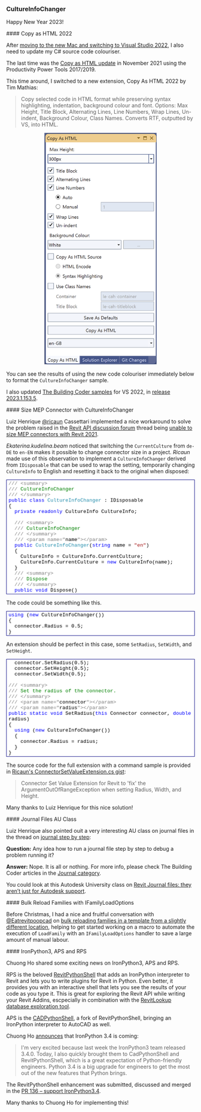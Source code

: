 <head>
<meta http-equiv="Content-Type" content="text/html; charset=utf-8">
<link rel="stylesheet" type="text/css" href="bc.css">
<script src="https://cdn.rawgit.com/google/code-prettify/master/loader/run_prettify.js" type="text/javascript"></script>
</head>

<!---

- ricaun CultureInfoChanger with IDisposable 
  Unable to size MEP connectors with Revit 2021
  https://forums.autodesk.com/t5/revit-api-forum/unable-to-size-mep-connectors-with-revit-2021/m-p/9609260
  https://autodesk.slack.com/archives/C0SR6NAP8/p1671830340476069

- Bulk reloading families in a template from a slightly different location
  https://forums.autodesk.com/t5/revit-api-forum/bulk-reloading-families-in-a-template-from-a-slightly-different/td-p/11623721

- RPS + APS
  https://www.linkedin.com/posts/chuongmep_bim-python-ironpython3-activity-7009453448463077377-cQtY?utm_source=share&utm_medium=member_desktop
  Chuong Ho
  Ironpython 3.4 coming
  I'm very excited because last week the Ironpython3 team released 3.4.0. And today I also quickly brought them to CadPythonShell and RevitPythonShell, which is a great expectation of Python-friendly engineers, and Python 3.4 is a big upgrade for engineers to get the most out of these features. new feature that python brings.
  CadPythonShell : https://lnkd.in/gj6Bxqiq
  RevitPythonShell: https://lnkd.in/g5-r5PWU

- ChatGPT in academia:
  https://academia.stackexchange.com/questions/191643/how-should-a-faculty-deal-with-the-problem-of-artificial-intelligence-ai-gener?utm_source=Iterable

- Mohamed Elimam, SIAC Construction, using ChatGOT with Revit API
  https://www.linkedin.com/posts/mohamed-elimam_programming-chatgbt-ai-activity-7010260045649063936-dQds?utm_source=share&utm_medium=member_desktop

- journal files au class
  Journal - step by step
  https://forums.autodesk.com/t5/revit-api-forum/journal-step-by-step/m-p/11625744
  [Q] is any idea to run journal file step by step to debug where is e problem to run all journal file? 
  [A] Nope. It is all or nothing. For more info, please check The Building Coder articles: https://thebuildingcoder.typepad.com/blog/journal/
  There is this Autodesk University class about Journal Files.
  Revit Journal Files: They Aren’t Just for Autodesk Support:
  https://www.autodesk.com/autodesk-university/class/Revit-Journal-Files-They-Arent-Just-Autodesk-Support-2018#video

twitter:


&ndash; 
...

linkedin:



#bim #DynamoBim #ForgeDevCon #Revit #API #IFC #SDK #AI #VisualStudio #Autodesk #AEC #adsk

the [Revit API discussion forum](http://forums.autodesk.com/t5/revit-api-forum/bd-p/160) thread

<center>
<img src="img/" alt="" title="" width="600" height=""/>
<p style="font-size: 80%; font-style:italic"></p>
</center>

<pre class="code">
</pre>

-->

### CultureInfoChanger

Happy New Year 2023!


####<a name="2"></a> Copy as HTML 2022

After [moving to the new Mac and switching to Visual Studio 2022](https://thebuildingcoder.typepad.com/blog/2022/12/exploring-arm-chatgpt-nairobi-and-the-tsp.html#11),
I also need to update my C# source code colouriser.

The last time was the
[Copy as HTML update](https://thebuildingcoder.typepad.com/blog/2021/11/revit-20221-sdk-revitlookup-build-and-install.html#7) in November 2021 using the Productivity Power Tools 2017/2019.

This time around, I switched to a new extension, Copy As HTML 2022 by Tim Mathias:

> Copy selected code in HTML format while preserving syntax highlighting, indentation, background colour and font.
Options: Max Height, Title Block, Alternating Lines, Line Numbers, Wrap Lines, Un-indent, Background Colour, Class Names.
Converts RTF, outputted by VS, into HTML.

<center>
<img src="img/copyashtml2022.png" alt="Copy As HTML 2022" title="Copy As HTML 2022" width="300"/>  <!-- 586 × 1206 pixels -->
</center>

You can see the results of using the new code colouriser immediately below to format the `CultureInfoChanger` sample.

I also updated [The Building Coder samples](https://github.com/jeremytammik/the_building_coder_samples) for VS 2022, in
[release 2023.1.153.5](https://github.com/jeremytammik/the_building_coder_samples/releases/tag/2023.1.153.5).

####<a name="3"></a> Size MEP Connector with CultureInfoChanger

Luiz Henrique [@ricaun](https://github.com/ricaun) Cassettari implemented a nice workaround to solve the problem raised in
the [Revit API discussion forum](http://forums.autodesk.com/t5/revit-api-forum/bd-p/160) thread
being [unable to size MEP connectors with Revit 2021](https://forums.autodesk.com/t5/revit-api-forum/unable-to-size-mep-connectors-with-revit-2021/m-p/9609260).

<i>Ekaterina.kudelina.beam</i> noticed that switching the `CurrentCulture` from `de-DE` to `en-EN` makes it possible to change connector size in a project. <i>Ricaun</i> made use of this observation to implement a `CultureInfoChanger` derived from `IDisposable` that can be used to wrap the setting, temporarily changing `CultureInfo` to English and resetting it back to the original when disposed:

<!--

/// <summary>
/// CultureInfoChanger
/// </summary>
public class CultureInfoChanger : IDisposable
{
    private readonly CultureInfo CultureInfo;

    /// <summary>
    /// CultureInfoChanger
    /// </summary>
    /// <param name="name"></param>
    public CultureInfoChanger(string name = "en")
    {
        CultureInfo = CultureInfo.CurrentCulture;
        CultureInfo.CurrentCulture = new CultureInfo(name);
    }
    /// <summary>
    /// Dispose
    /// </summary>
    public void Dispose()
    {
        CultureInfo.CurrentCulture = CultureInfo;
    }
}

-->

<div style="border: #000080 1px solid; color: #000; font-family: 'Cascadia Mono', Consolas, 'Courier New', Courier, Monospace; font-size: 10pt">
<div style="background-color: #ffffff; color: #000000; max-height: 300px; overflow: auto; padding: 2px 5px;"><span style="color:#808080">///</span><span style="color:#008000"> </span><span style="color:#808080">&lt;summary&gt;</span><br>
<span style="color:#808080">///</span><span style="color:#008000"> CultureInfoChanger</span><br>
<span style="color:#808080">///</span><span style="color:#008000"> </span><span style="color:#808080">&lt;/summary&gt;</span><br>
<span style="color:#0000ff">public</span> <span style="color:#0000ff">class</span> <span style="color:#2b91af">CultureInfoChanger</span> : IDisposable<br>
{<br>
&#160; <span style="color:#0000ff">private</span> <span style="color:#0000ff">readonly</span> CultureInfo CultureInfo;<br>
<br>
&#160; <span style="color:#808080">///</span><span style="color:#008000"> </span><span style="color:#808080">&lt;summary&gt;</span><br>
&#160; <span style="color:#808080">///</span><span style="color:#008000"> CultureInfoChanger</span><br>
&#160; <span style="color:#808080">///</span><span style="color:#008000"> </span><span style="color:#808080">&lt;/summary&gt;</span><br>
&#160; <span style="color:#808080">///</span><span style="color:#008000"> </span><span style="color:#808080">&lt;param</span> <span style="color:#808080">name=&quot;</span>name<span style="color:#808080">&quot;&gt;&lt;/param&gt;</span><br>
&#160; <span style="color:#0000ff">public</span> <span style="color:#2b91af">CultureInfoChanger</span>(<span style="color:#0000ff">string</span> name = <span style="color:#a31515">&quot;en&quot;</span>)<br>
&#160; {<br>
&#160;&#160;&#160; CultureInfo = CultureInfo.CurrentCulture;<br>
&#160;&#160;&#160; CultureInfo.CurrentCulture = <span style="color:#0000ff">new</span> CultureInfo(name);<br>
&#160; }<br>
&#160; <span style="color:#808080">///</span><span style="color:#008000"> </span><span style="color:#808080">&lt;summary&gt;</span><br>
&#160; <span style="color:#808080">///</span><span style="color:#008000"> Dispose</span><br>
&#160; <span style="color:#808080">///</span><span style="color:#008000"> </span><span style="color:#808080">&lt;/summary&gt;</span><br>
&#160; <span style="color:#0000ff">public</span> <span style="color:#0000ff">void</span> Dispose()<br>
&#160; {<br>
&#160;&#160;&#160; CultureInfo.CurrentCulture = CultureInfo;<br>
&#160; }<br>
}</div>
</div>

The code could be something like this.

<!--

<pre class="code">
using (new CultureInfoChanger())
{
    connector.Radius = 0.5;
}
</pre>

-->

<div style="border: #000080 1px solid; color: #000; font-family: 'Cascadia Mono', Consolas, 'Courier New', Courier, Monospace; font-size: 10pt">
<div style="background-color: #ffffff; color: #000000; max-height: 300px; overflow: auto; padding: 2px 5px;"><span style="color:#0000ff">using</span> (<span style="color:#0000ff">new</span> CultureInfoChanger())<br>
{<br>
&#160; connector.Radius = 0.5;<br>
}</div>
</div>

An extension should be perfect in this case, some `SetRadius`, `SetWidth`, and `SetHeight`.

<!--

<pre class="code">
  connector.SetRadius(0.5);
  connector.SetHeight(0.5);
  connector.SetWidth(0.5);

/// <summary>
/// Set the radius of the connector. 
/// </summary>
/// <param name="connector"></param>
/// <param name="radius"></param>
public static void SetRadius(this Connector connector, double radius)
{
    using (new CultureInfoChanger())
    {
        connector.Radius = radius;
    }
}
</pre>

-->

<div style="border: #000080 1px solid; color: #000; font-family: 'Cascadia Mono', Consolas, 'Courier New', Courier, Monospace; font-size: 10pt">
<div style="background-color: #ffffff; color: #000000; max-height: 300px; overflow: auto; padding: 2px 5px;">
&#160; connector.SetRadius(0.5);<br>
&#160; connector.SetHeight(0.5);<br>
&#160; connector.SetWidth(0.5);<br>
<br>
<span style="color:#808080">///</span><span style="color:#008000"> </span><span style="color:#808080">&lt;summary&gt;</span><br>
<span style="color:#808080">///</span><span style="color:#008000"> Set the radius of the connector. </span><br>
<span style="color:#808080">///</span><span style="color:#008000"> </span><span style="color:#808080">&lt;/summary&gt;</span><br>
<span style="color:#808080">///</span><span style="color:#008000"> </span><span style="color:#808080">&lt;param</span> <span style="color:#808080">name=&quot;</span>connector<span style="color:#808080">&quot;&gt;&lt;/param&gt;</span><br>
<span style="color:#808080">///</span><span style="color:#008000"> </span><span style="color:#808080">&lt;param</span> <span style="color:#808080">name=&quot;</span>radius<span style="color:#808080">&quot;&gt;&lt;/param&gt;</span><br>
<span style="color:#0000ff">public</span> <span style="color:#0000ff">static</span> <span style="color:#0000ff">void</span> SetRadius(<span style="color:#0000ff">this</span> Connector connector, <span style="color:#0000ff">double</span> radius)<br>
{<br>
&#160; <span style="color:#0000ff">using</span> (<span style="color:#0000ff">new</span> CultureInfoChanger())<br>
&#160; {<br>
&#160;&#160;&#160; connector.Radius = radius;<br>
&#160; }<br>
}</div>
</div>

The source code for the full extension with a command sample is provided in
[Ricaun's ConnectorSetValueExtension.cs gist](https://gist.github.com/ricaun/693470e914295786fa62a2be6c67e662):

> Connector Set Value Extension for Revit to 'fix' the ArgumentOutOfRangeException when setting Radius, Width, and Height.

Many thanks to Luiz Henrique for this nice solution!


####<a name="4"></a> Journal Files AU Class

Luiz Henrique also pointed ouit a very interesting AU class on journal files in the thread
on [journal step by step](https://forums.autodesk.com/t5/revit-api-forum/journal-step-by-step/m-p/11625744):

**Question:** Any idea how to run a journal file step by step to debug a problem running it?

**Answer:** Nope. It is all or nothing.
For more info, please check The Building Coder articles in the [Journal category](https://thebuildingcoder.typepad.com/blog/journal).

You could look at this Autodesk University class 
on [Revit Journal files: they aren’t just for Autodesk support](https://www.autodesk.com/autodesk-university/class/Revit-Journal-Files-They-Arent-Just-Autodesk-Support-2018#video).

####<a name="5"></a> Bulk Reload Families with IFamilyLoadOptions

Before Christmas, I had a nice and fruitful conversation
with [@Eatrevitpoopcad](https://forums.autodesk.com/t5/user/viewprofilepage/user-id/10364294)
on [bulk reloading families in a template from a slightly different location](https://forums.autodesk.com/t5/revit-api-forum/bulk-reloading-families-in-a-template-from-a-slightly-different/td-p/11623721),
helping to get started working on a macro to automate the execution of `LoadFamily` with an `IFamilyLoadOptions` handler to save a large amount of manual labour.

####<a name="6"></a> IronPython3, APS and RPS

Chuong Ho shared some exciting news on IronPython3, APS and RPS.

RPS is the beloved [RevitPythonShell](ttps://github.com/architecture-building-systems/revitpythonshell) that
adds an IronPython interpreter to Revit and lets you to write plugins for Revit in Python.
Even better, it provides you with an interactive shell that lets you see the results of your code as you type it.
This is great for exploring the Revit API while writing your Revit Addins, escpecially in combination with
the [RevitLookup database exploration tool](https://github.com/jeremytammik/RevitLookup).

APS is the [CADPythonShell](https://github.com/chuongmep/CadPythonShell), a fork of RevitPythonShell, bringing an IronPython interpreter to AutoCAD as well.

Chuong Ho [announces](https://www.linkedin.com/posts/chuongmep_bim-python-ironpython3-activity-7009453448463077377-cQtY?utm_source=share&utm_medium=member_desktop) that 
IronPython 3.4 is coming:

> I'm very excited because last week the IronPython3 team released 3.4.0.
Today, I also quickly brought them to CadPythonShell and RevitPythonShell, which is a great expectation of Python-friendly engineers. Python 3.4 is a big upgrade for engineers to get the most out of the new features that Python brings.

The RevitPythonShell enhancement was submitted, discussed and merged in
the [PR 136 &ndash; support IronPython3.4](https://github.com/architecture-building-systems/revitpythonshell/pull/136).

Many thanks to Chuong Ho for implementing this!



